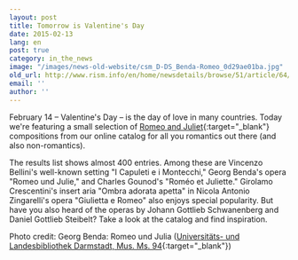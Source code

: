 ```yaml
---
layout: post
title: Tomorrow is Valentine's Day
date: 2015-02-13
lang: en
post: true
category: in_the_news
image: "/images/news-old-website/csm_D-DS_Benda-Romeo_0d29ae01ba.jpg"
old_url: http://www.rism.info/en/home/newsdetails/browse/51/article/64/tomorrow-is-valentines-day.html
email: ''
author: ''
---
```


February 14 – Valentine's Day – is the day of love in many countries. Today we're featuring a small selection of [Romeo and Juliet](https://opac.rism.info/search?View=rism&title=Romeo){:target="_blank"} compositions from our online catalog for all you romantics out there (and also non-romantics).

The results list shows almost 400 entries. Among these are Vincenzo Bellini's well-known setting "I Capuleti e i Montecchi," Georg Benda's opera "Romeo und Julie," and Charles Gounod's "Roméo et Juliette." Girolamo Crescentini's insert aria "Ombra adorata apetta" in Nicola Antonio Zingarelli's opera "Giulietta e Romeo" also enjoys special popularity. But have you also heard of the operas by Johann Gottlieb Schwanenberg and Daniel Gottlieb Steibelt? Take a look at the catalog and find inspiration.

Photo credit: Georg Benda: Romeo und Julia ([Universitäts- und Landesbibliothek Darmstadt, Mus. Ms. 94](http://tudigit.ulb.tu-darmstadt.de/show/Mus-Ms-094-01/0002){:target="_blank"})
